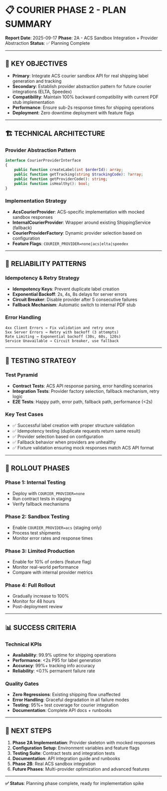 # 📋 COURIER PHASE 2 - PLAN SUMMARY

**Report Date**: 2025-09-17
**Phase**: 2A - ACS Sandbox Integration + Provider Abstraction
**Status**: ✅ Planning Complete

---

## 🎯 KEY OBJECTIVES

- **Primary**: Integrate ACS courier sandbox API for real shipping label generation and tracking
- **Secondary**: Establish provider abstraction pattern for future courier integrations (ELTA, Speedex)
- **Compatibility**: Maintain 100% backward compatibility with current PDF stub implementation
- **Performance**: Ensure sub-2s response times for shipping operations
- **Deployment**: Zero downtime deployment with feature flags

---

## 🏗️ TECHNICAL ARCHITECTURE

### Provider Abstraction Pattern
```php
interface CourierProviderInterface
{
    public function createLabel(int $orderId): array;
    public function getTracking(string $trackingCode): ?array;
    public function getProviderCode(): string;
    public function isHealthy(): bool;
}
```

### Implementation Strategy
- **AcsCourierProvider**: ACS-specific implementation with mocked sandbox responses
- **InternalCourierProvider**: Wrapper around existing ShippingService (fallback)
- **CourierProviderFactory**: Dynamic provider selection based on configuration
- **Feature Flags**: `COURIER_PROVIDER=none|acs|elta|speedex`

---

## 🔄 RELIABILITY PATTERNS

### Idempotency & Retry Strategy
- **Idempotency Keys**: Prevent duplicate label creation
- **Exponential Backoff**: 2s, 4s, 8s delays for server errors
- **Circuit Breaker**: Disable provider after 5 consecutive failures
- **Fallback Mechanism**: Automatic switch to internal PDF stub

### Error Handling
```
4xx Client Errors → Fix validation and retry once
5xx Server Errors → Retry with backoff (3 attempts)
Rate Limiting → Exponential backoff (30s, 60s, 120s)
Service Unavailable → Circuit breaker, use fallback
```

---

## 🧪 TESTING STRATEGY

### Test Pyramid
- **Contract Tests**: ACS API response parsing, error handling scenarios
- **Integration Tests**: Provider factory selection, fallback mechanism, retry logic
- **E2E Tests**: Happy path, error path, fallback path, performance (<2s)

### Key Test Cases
- ✅ Successful label creation with proper structure validation
- ✅ Idempotency testing (duplicate requests return same result)
- ✅ Provider selection based on configuration
- ✅ Fallback behavior when providers are unhealthy
- ✅ Fixture validation ensuring mock responses match ACS API format

---

## 🚀 ROLLOUT PHASES

### Phase 1: Internal Testing
- Deploy with `COURIER_PROVIDER=none`
- Run contract tests in staging
- Verify fallback mechanisms

### Phase 2: Sandbox Testing
- Enable `COURIER_PROVIDER=acs` (staging only)
- Process test shipments
- Monitor error rates and response times

### Phase 3: Limited Production
- Enable for 10% of orders (feature flag)
- Monitor real-world performance
- Compare with internal provider metrics

### Phase 4: Full Rollout
- Gradually increase to 100%
- Monitor for 48 hours
- Post-deployment review

---

## 📊 SUCCESS CRITERIA

### Technical KPIs
- **Availability**: 99.9% uptime for shipping operations
- **Performance**: <2s P95 for label generation
- **Accuracy**: 99%+ tracking info accuracy
- **Reliability**: <0.1% permanent failure rate

### Quality Gates
- **Zero Regressions**: Existing shipping flow unaffected
- **Error Handling**: Graceful degradation in all failure modes
- **Testing**: 95%+ test coverage for courier integration
- **Documentation**: Complete API docs + runbooks

---

## 🔮 NEXT STEPS

1. **Phase 2A Implementation**: Provider skeleton with mocked responses
2. **Configuration Setup**: Environment variables and feature flags
3. **Testing Suite**: Contract tests and integration tests
4. **Documentation**: API integration guide and runbooks
5. **Phase 2B**: Real ACS sandbox integration
6. **Future Phases**: Multi-provider optimization and advanced features

---

**✅ Status**: Planning phase complete, ready for implementation spike